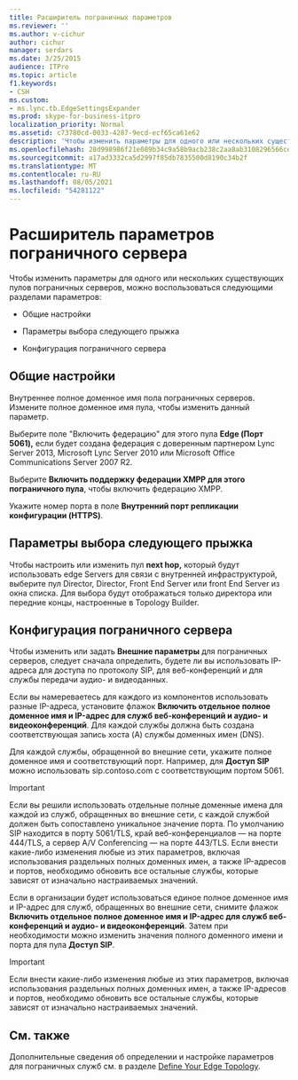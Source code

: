 ```yaml
---
title: Расширитель пограничных параметров
ms.reviewer: ''
ms.author: v-cichur
author: cichur
manager: serdars
ms.date: 3/25/2015
audience: ITPro
ms.topic: article
f1.keywords:
- CSH
ms.custom:
- ms.lync.tb.EdgeSettingsExpander
ms.prod: skype-for-business-itpro
localization_priority: Normal
ms.assetid: c73780cd-0033-4287-9ecd-ecf65ca61e62
description: 'Чтобы изменить параметры для одного или нескольких существующих пулов пограничных серверов, можно воспользоваться следующими разделами параметров:'
ms.openlocfilehash: 28d998986f21e089b34c9a58b9acb238c2aa8ab3108296566ce14210c87220d7
ms.sourcegitcommit: a17ad3332ca5d2997f85db7835500d8190c34b2f
ms.translationtype: MT
ms.contentlocale: ru-RU
ms.lasthandoff: 08/05/2021
ms.locfileid: "54281122"
---
```

# <a name="edge-settings-expander"></a>Расширитель параметров пограничного сервера

Чтобы изменить параметры для одного или нескольких существующих пулов пограничных серверов, можно воспользоваться следующими разделами параметров:

- Общие настройки

- Параметры выбора следующего прыжка

- Конфигурация пограничного сервера



## <a name="general-settings"></a>Общие настройки

Внутреннее полное доменное имя пола пограничных серверов. Измените полное доменное имя пула, чтобы изменить данный параметр.

Выберите поле "Включить федерацию" для этого пула **Edge (Порт 5061),** если будет создана федерация с доверенным партнером Lync Server 2013, Microsoft Lync Server 2010 или Microsoft Office Communications Server 2007 R2.

Выберите **Включить поддержку федерации XMPP для этого пограничного пула**, чтобы включить федерацию XMPP.

Укажите номер порта в поле **Внутренний порт репликации конфигурации (HTTPS)**.

## <a name="next-hop-selection-settings"></a>Параметры выбора следующего прыжка

Чтобы настроить или изменить пул **next hop,** который будут использовать edge Servers для связи с внутренней инфраструктурой, выберите пул Director, Director, Front End Server или front End Server из окна списка. Для выбора будут отображаться только директора или передние концы, настроенные в Topology Builder.

## <a name="edge-server-configuration"></a>Конфигурация пограничного сервера

Чтобы изменить или задать **Внешние параметры** для пограничных серверов, следует сначала определить, будете ли вы использовать IP-адреса для доступа по протоколу SIP, для веб-конференций и для службы передачи аудио- и видеоданных.

Если вы намереваетесь для каждого из компонентов использовать разные IP-адреса, установите флажок **Включить отдельное полное доменное имя и IP-адрес для служб веб-конференций и аудио- и видеоконференций**. Для каждой службы должна быть создана соответствующая запись хоста (A) службы доменных имен (DNS).

Для каждой службы, обращенной во внешние сети, укажите полное доменное имя и соответствующий порт. Например, для **Доступ SIP** можно использовать sip.contoso.com с соответствующим портом 5061.

> [!IMPORTANT]
> Если вы решили использовать отдельные полные доменные имена для каждой из служб, обращенных во внешние сети, с каждой службой должен быть сопоставлено уникальное значение порта. По умолчанию SIP находится в порту 5061/TLS, край веб-конференциалов — на порте 444/TLS, а сервер A/V Conferencing — на порте 443/TLS. Если внести какие-либо изменения любые из этих параметров, включая использования раздельных полных доменных имен, а также IP-адресов и портов, необходимо обновить все остальные службы, которые зависят от изначально настраиваемых значений.

Если в организации будет использоваться единое полное доменное имя и IP-адрес для служб, обращенных во внешние сети, снимите флажок **Включить отдельное полное доменное имя и IP-адрес для служб веб-конференций и аудио- и видеоконференций**. Затем при необходимости можно изменить значения полного доменного имени и порта для пула **Доступ SIP**.

> [!IMPORTANT]
> Если внести какие-либо изменения любые из этих параметров, включая использования раздельных полных доменных имен, а также IP-адресов и портов, необходимо обновить все остальные службы, которые зависят от изначально настраиваемых значений.

## <a name="see-also"></a>См. также

Дополнительные сведения об определении и настройке параметров для пограничных служб см. в разделе [Define Your Edge Topology](/previous-versions/office/lync-server-2013/lync-server-2013-define-your-edge-topology).